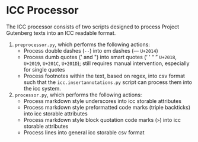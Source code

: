 # ICC Processor

The ICC processor consists of two scripts designed to process Project Gutenberg texts into an ICC readable format.

1. `preprocessor.py`, which performs the following actions:
    - Process double dashes (`--`) into em dashes (— `U+2014`)
    - Process dumb quotes (' and ") into smart quotes (‘ ’ “ ” `U+2018`, `U+2019`, `U+201C`, `U+201D`); 
      still requires manual intervention, especially for single quotes
    - Process footnotes within the text, based on regex, into csv format such that the `icc.insertannotations.py`
      script can process them into the icc system.
2. `processor.py`, which performs the following actions:
    - Process markdown style underscores into icc storable attributes
    - Process markdown style preformatted code marks (triple backticks) into icc storable attributes
    - Process markdown style block quotation code marks (`>`) into icc storable attributes
    - Process lines into general icc storable csv format
